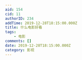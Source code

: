 ```yaml
---
aid: 154
cid: 11
authorID: 234
addTime: 2019-12-28T18:15:00.000Z
title: 什么电影好看
tags:
    - 电影
comments: []
date: 2019-12-28T18:15:00.000Z
category: 影视
---
```



